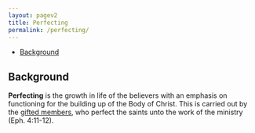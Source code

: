 ```yaml
---
layout: pagev2
title: Perfecting
permalink: /perfecting/
---
```

- [Background](#background)

## Background

**Perfecting** is the growth in life of the believers with an emphasis on functioning for the building up of the Body of Christ. This is carried out by the [gifted members](../gifts), who perfect the saints unto the work of the ministry (Eph. 4:11-12). 